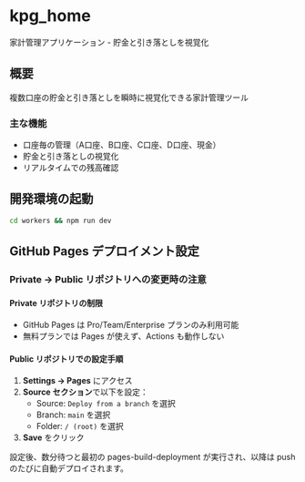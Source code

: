 # kpg_home

家計管理アプリケーション - 貯金と引き落としを視覚化

## 概要

複数口座の貯金と引き落としを瞬時に視覚化できる家計管理ツール

### 主な機能
- 口座毎の管理（A口座、B口座、C口座、D口座、現金）
- 貯金と引き落としの視覚化
- リアルタイムでの残高確認

## 開発環境の起動

```bash
cd workers && npm run dev
```

## GitHub Pages デプロイメント設定

### Private → Public リポジトリへの変更時の注意

#### Private リポジトリの制限
- GitHub Pages は Pro/Team/Enterprise プランのみ利用可能
- 無料プランでは Pages が使えず、Actions も動作しない

#### Public リポジトリでの設定手順

1. **Settings → Pages** にアクセス
2. **Source セクション**で以下を設定：
   - Source: `Deploy from a branch` を選択
   - Branch: `main` を選択  
   - Folder: `/ (root)` を選択
3. **Save** をクリック

設定後、数分待つと最初の pages-build-deployment が実行され、以降は push のたびに自動デプロイされます。